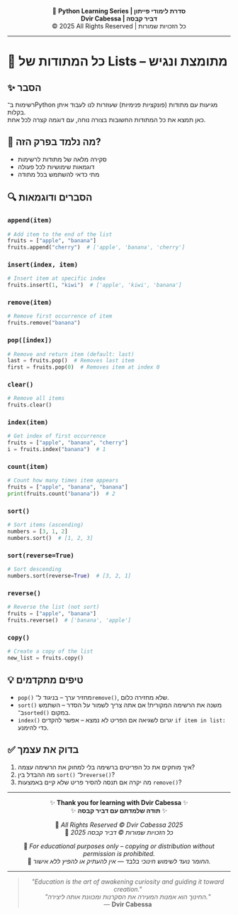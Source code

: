 <!-- DC_HEADER_START -->
<div align="center">

🐍 **Python Learning Series | סדרת לימודי פייתון**  
**Dvir Cabessa | דביר קבסה**  
© 2025 All Rights Reserved | כל הזכויות שמורות

</div>

---
<!-- DC_HEADER_END -->

# 📘 כל המתודות של Lists – מתומצת ונגיש

## ✨ הסבר

רשימות ב־Python מגיעות עם מתודות (פונקציות פנימיות) שעוזרות לנו לעבוד איתן בקלות.  
כאן תמצא את כל המתודות החשובות בצורה נוחה, עם דוגמה קצרה לכל אחת.

## 🧠 מה נלמד בפרק הזה?
- סקירה מלאה של מתודות לרשימות
- דוגמאות שימושיות לכל פעולה
- מתי כדאי להשתמש בכל מתודה

## 🔍 הסברים ודוגמאות

### `append(item)`
```python
# Add item to the end of the list
fruits = ["apple", "banana"]
fruits.append("cherry")  # ['apple', 'banana', 'cherry']
```

### `insert(index, item)`
```python
# Insert item at specific index
fruits.insert(1, "kiwi")  # ['apple', 'kiwi', 'banana']
```

### `remove(item)`
```python
# Remove first occurrence of item
fruits.remove("banana")
```

### `pop([index])`
```python
# Remove and return item (default: last)
last = fruits.pop()  # Removes last item
first = fruits.pop(0)  # Removes item at index 0
```

### `clear()`
```python
# Remove all items
fruits.clear()
```

### `index(item)`
```python
# Get index of first occurrence
fruits = ["apple", "banana", "cherry"]
i = fruits.index("banana")  # 1
```

### `count(item)`
```python
# Count how many times item appears
fruits = ["apple", "banana", "banana"]
print(fruits.count("banana"))  # 2
```

### `sort()`
```python
# Sort items (ascending)
numbers = [3, 1, 2]
numbers.sort()  # [1, 2, 3]
```

### `sort(reverse=True)`
```python
# Sort descending
numbers.sort(reverse=True)  # [3, 2, 1]
```

### `reverse()`
```python
# Reverse the list (not sort)
fruits = ["apple", "banana"]
fruits.reverse()  # ['banana', 'apple']
```

### `copy()`
```python
# Create a copy of the list
new_list = fruits.copy()
```

## 💡 טיפים מתקדמים

* `pop()` מחזיר ערך – בניגוד ל־`remove()`, שלא מחזירה כלום.
* `sort()` משנה את הרשימה המקורית! אם אתה צריך לשמור על הסדר – השתמש ב־`sorted()` במקום.
* `index()` יגרום לשגיאה אם הפריט לא נמצא – אפשר להקדים `if item in list:` כדי להימנע.

## ✅ בדוק את עצמך

1. איך מוחקים את כל הפריטים ברשימה בלי למחוק את הרשימה עצמה?
2. מה ההבדל בין `sort()` ל־`reverse()`?
3. מה יקרה אם תנסה להסיר פריט שלא קיים באמצעות `remove()`?

<!-- DC_FOOTER_START -->
---

<div align="center">

✨ **Thank you for learning with Dvir Cabessa** ✨  
✨ **תודה שלמדתם עם דביר קבסה** ✨  

📘 *All Rights Reserved © Dvir Cabessa 2025*  
📘 *כל הזכויות שמורות © דביר קבסה 2025*  

🔗 *For educational purposes only – copying or distribution without permission is prohibited.*  
🔗 *החומר נועד לשימוש חינוכי בלבד — אין להעתיק או להפיץ ללא אישור.*

---

> _"Education is the art of awakening curiosity and guiding it toward creation."_  
> _"החינוך הוא אמנות המעירה את הסקרנות ומכוונת אותה ליצירה."_  
> — **Dvir Cabessa**

</div>
<!-- DC_FOOTER_END -->

